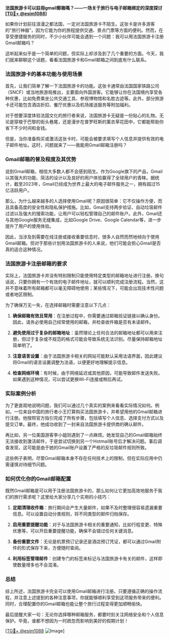 **法国旅游卡可以註冊gmail郵箱嗎？——一场关于旅行与电子邮箱绑定的深度探讨[[TG💪+ @esim1088](https://t.me/s/esim1088)]**

如果你计划前往浪漫之都法国，一定对法国旅游卡不陌生。这张卡是许多游客的“旅行神器”，因为它能为你的旅程提供交通、景点门票等方面的便利。然而，在享受便捷服务的同时，不少小伙伴可能会遇到一个问题：我可以用法国旅游卡注册Gmail邮箱吗？

这听起来似乎是一个简单的问题，但实际上却涉及到了几个重要的方面。今天，我们就来聊聊这个话题，看看法国旅游卡和Gmail邮箱之间到底有什么联系。

### 法国旅游卡的基本功能与使用场景

首先，让我们简单了解一下法国旅游卡的功能。这张卡通常由法国国家铁路公司（SNCF）或当地旅游局推出，主要面向外国游客。它能够让你在法国境内享受各种优惠，比如免费乘坐公共交通工具、参观博物馆和名胜古迹等。此外，部分旅游卡还可能包含酒店折扣、餐厅优惠以及机场接送服务等附加福利。

对于想要深度体验法国文化的旅行者来说，法国旅游卡无疑是一份贴心的礼物。无论是穿梭于巴黎的街头巷尾，还是漫步在普罗旺斯的薰衣草花田中，它都能帮助你省下不少时间和金钱。

但是，当你准备购买或激活这张卡时，可能会被要求填写个人信息并提供有效的电子邮件地址。这时，问题就来了——我能用Gmail邮箱注册吗？

### Gmail邮箱的普及程度及其优势

说到Gmail邮箱，相信大多数人都不会感到陌生。作为Google旗下的产品，Gmail以其强大的功能、简洁的设计以及良好的用户体验赢得了全球用户的青睐。据统计，截至2023年，Gmail已经成为世界上最大的电子邮件服务之一，拥有超过15亿活跃用户。

那么，为什么越来越多的人选择使用Gmail呢？原因很简单：它不仅操作方便，而且具备高度的安全性和隐私保护措施。比如，Gmail支持两步验证、自动垃圾邮件过滤以及强大的搜索功能，让用户可以轻松管理自己的邮件账户。此外，Gmail还与其他Google服务无缝集成，比如Google Drive、Google Calendar等，进一步提升了用户的使用体验。

因此，当涉及到需要在线注册或接收重要信息时，很多人自然而然地倾向于使用Gmail邮箱。但对于那些计划用法国旅游卡的人来说，他们可能会担心Gmail是否真的适合这种情况。

### 法国旅游卡注册邮箱的要求

实际上，法国旅游卡并没有特别限制只能使用特定类型的邮箱地址进行注册。换句话说，只要你拥有一个有效的电子邮件地址，就可以顺利完成注册流程。当然，这并不意味着所有邮箱都可以毫无障碍地使用；某些情况下，可能会出现技术性问题或者地区限制。

为了确保万无一失，在选择邮箱时需要注意以下几点：

1. **确保邮箱有效且常用**：在注册过程中，你需要通过邮箱验证链接以确认身份。因此，请务必使用自己经常使用的邮箱，并检查收件箱是否有未读邮件。
   
2. **避免使用过于复杂的邮箱地址**：虽然理论上任何合法的邮箱地址都可以用来注册，但过于复杂或不规范的格式可能会导致系统无法识别。尽量保持邮箱地址简单明了。

3. **注意语言设置**：由于法国旅游卡相关的网站可能默认采用法语界面，因此建议将Gmail的语言设置调整为法语，以便更好地理解提示信息。

4. **检查网络环境**：有时候，由于网络延迟或其他原因，可能导致邮件发送失败。如果遇到这种情况，可以尝试更换Wi-Fi连接或稍后再试。

### 实际案例分析

为了更直观地说明问题，我们可以通过几个真实的案例来看看实际情况如何。例如，一位来自中国的旅行者小王打算购买法国旅游卡，并希望用他的Gmail邮箱进行注册。他按照官方指引完成了所有步骤，包括填写个人信息、选择支付方式以及提交订单。最终，他成功收到了一封来自法国旅游卡提供商的确认邮件。

再比如，另一位美国游客李小姐则遇到了一点麻烦。她发现自己的Gmail邮箱始终无法接收到激活邮件，于是尝试切换到另一个Hotmail账号后才解决问题。事后调查发现，这可能是由于她的Gmail账户设置了严格的反垃圾邮件规则所致。

这些例子表明，尽管Gmail邮箱本身不存在任何技术上的限制，但在实际应用中仍需谨慎对待细节问题。

### 如何优化你的Gmail邮箱配置

既然Gmail邮箱是可以用于注册法国旅游卡的，那么如何让它更加高效地服务于我们的旅行需求呢？这里给大家分享几个实用的小技巧：

1. **定期清理收件箱**：旅行期间会产生大量邮件，如果不及时整理很容易遗漏重要信息。可以设置自动分类规则，将不同类型的邮件归档保存。

2. **启用重要提醒功能**：对于与法国旅游卡相关的重要通知，比如行程变更、特殊优惠等，可以开启重要提醒功能，确保不会错过任何关键消息。

3. **备份重要文件**：无论是机票预订记录还是酒店预订凭证，都可以通过Gmail附件的形式保存下来，方便随时查阅。

4. **利用标签管理邮件**：创建专门的标签来标记与法国旅游卡有关的邮件，这样即使数量增多也不会混淆。

### 总结

综上所述，法国旅游卡完全可以使用Gmail邮箱进行注册。只要遵循正确的操作流程，并注意上述提到的各种注意事项，你就能够顺利享受到这项服务带来的便利。同时，合理配置你的Gmail邮箱也能让整个旅行过程变得更加顺畅愉快。

最后提醒大家一句：无论你选择哪种邮箱服务，都要时刻关注网络安全和个人信息保护。毕竟，谁都不想因为一时疏忽而影响到美好的假期计划！

[[TG💪+ @esim1088](https://t.me/s/esim1088) ![Image](https://i.postimg.cc/4NQfJmqS/Snipaste-2025-05-13-00-14-12.png)]
